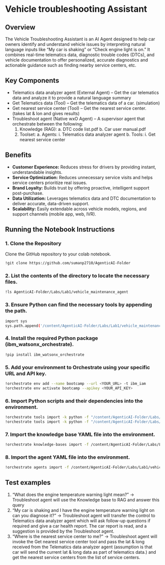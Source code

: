 # Vehicle troubleshooting Assistant

## Overview

The Vehicle Troubleshooting Assistant is an AI Agent designed to help car owners identify and understand vehicle issues by interpreting natural language inputs like “My car is shaking” or “Check engine light is on.”
It combines real-time telematics data, diagnostic trouble codes (DTCs), and vehicle documentation to offer personalized, accurate diagnostics and actionable guidance such as finding nearby service centers, etc.


## Key Components

- Telematics data analyzer agent (External Agent) – Get the car telematics data and analyze it to provide a natural language summary
- Get Telematics data (Tool) – Get the telematics data of a car. (simulation)
- Get nearest service center (Tool) – Get the nearest service center. (takes lat & lon and gives results)
- Troubleshoot agent (Native wxO Agent) – A supervisor agent that orchestrate between the following:
    1. Knowledge (RAG):
        a. DTC code list.pdf
        b. Car user manual.pdf
    2. Toolset:
        a. Agents:
            i. Telematics data analyzer agent
        b. Tools:
            i. Get nearest service center

## Benefits

- **Customer Experience:** Reduces stress for drivers by providing instant, understandable insights.
- **Service Optimization:** Reduces unnecessary service visits and helps service centers prioritize real issues.
- **Brand Loyalty:** Builds trust by offering proactive, intelligent support post-purchase.
- **Data Utilization:** Leverages telematics data and DTC documentation to deliver accurate, data-driven support.
- **Scalability:** Easily extendable across vehicle models, regions, and support channels (mobile app, web, IVR).


## Running the Notebook Instructions

### 1. Clone the Repository
Clone the GitHub repository to your colab notebook.
```bash
!git clone https://github.com/sumanp2710/AgenticAI-Folder
```
### 2. List the contents of the directory to locate the necessary files.
```bash 
!ls AgenticAI-Folder/Labs/Lab1/vehicle_maintenance_agent
```
### 3. Ensure Python can find the necessary tools by appending the path.
```bash 
import sys
sys.path.append('/content/AgenticAI-Folder/Labs/Lab1/vehicle_maintenance_agent/tools')
```
### 4. Install the required Python package (ibm_watsonx_orchestrate).
```bash 
!pip install ibm_watsonx_orchestrate
```
### 5. Add your environment to Orchestrate using your specific URL and API key.
```bash 
!orchestrate env add --name bootcamp --url <YOUR_URL> -t ibm_iam
!orchestrate env activate bootcamp --apikey <YOUR_API_KEY>
```
### 6. Import Python scripts and their dependencies into the environment.
```bash 
!orchestrate tools import -k python -f "/content/AgenticAI-Folder/Labs/Lab1/vehicle_maintenance_agent/tools/get_nearest_service_center.py" -r "/content/AgenticAI-Folder/Labs/Lab1/vehicle_maintenance_agent/tools/requirements.txt"
!orchestrate tools import -k python -f "/content/AgenticAI-Folder/Labs/Lab1/vehicle_maintenance_agent/tools/get_vehicle_telematics.py" -r "/content/AgenticAI-Folder/Labs/Lab1/vehicle_maintenance_agent/tools/requirements.txt"
```
### 7. Import the knowledge base YAML file into the environment.
```bash 
!orchestrate knowledge-bases import -f /content/AgenticAI-Folder/Labs/Lab1/vehicle_maintenance_agent/knowledge_bases/knowledge.yaml
```
### 8. Import the agent YAML file into the environment.
```bash 
!orchestrate agents import -f /content/AgenticAI-Folder/Labs/Lab1/vehicle_maintenance_agent/agents/vehicle_telematics.yaml
```

## Test examples

1. “What does the engine temperature warning light mean?” -> Troubleshoot agent will use the Knowledge base to RAG and answer this query
2. “My car is shaking and I have the engine temperature warning light on can you diagnose it?” -> Troubleshoot agent will transfer the control to Telematics data analyzer agent which will ask follow-up questions if required and give a car health report. The car report is read, and a suggestion is provided by the Troubleshoot agent.
3. “Where is the nearest service center to me?” -> Troubleshoot agent will invoke the Get nearest service center tool and pass the lat & long received from the Telematics data analyzer agent (assumption is that car will send the current lat & long data as part of telematics data.) and get the nearest service centers from the list of service centers.
